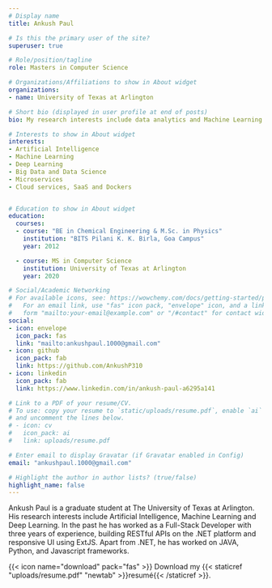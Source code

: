 ```yaml
---
# Display name
title: Ankush Paul

# Is this the primary user of the site?
superuser: true

# Role/position/tagline
role: Masters in Computer Science

# Organizations/Affiliations to show in About widget
organizations:
- name: University of Texas at Arlington

# Short bio (displayed in user profile at end of posts)
bio: My research interests include data analytics and Machine Learning.

# Interests to show in About widget
interests:
- Artificial Intelligence
- Machine Learning
- Deep Learning
- Big Data and Data Science
- Microservices
- Cloud services, SaaS and Dockers


# Education to show in About widget
education:
  courses:
  - course: "BE in Chemical Engineering & M.Sc. in Physics"
    institution: "BITS Pilani K. K. Birla, Goa Campus"
    year: 2012

  - course: MS in Computer Science
    institution: University of Texas at Arlington
    year: 2020

# Social/Academic Networking
# For available icons, see: https://wowchemy.com/docs/getting-started/page-builder/#icons
#   For an email link, use "fas" icon pack, "envelope" icon, and a link in the
#   form "mailto:your-email@example.com" or "/#contact" for contact widget.
social:
- icon: envelope
  icon_pack: fas
  link: "mailto:ankushpaul.1000@gmail.com"
- icon: github
  icon_pack: fab
  link: https://github.com/AnkushP310
- icon: linkedin
  icon_pack: fab
  link: https://www.linkedin.com/in/ankush-paul-a6295a141

# Link to a PDF of your resume/CV.
# To use: copy your resume to `static/uploads/resume.pdf`, enable `ai` icons in `params.toml`, 
# and uncomment the lines below.
# - icon: cv
#   icon_pack: ai
#   link: uploads/resume.pdf

# Enter email to display Gravatar (if Gravatar enabled in Config)
email: "ankushpaul.1000@gmail.com"

# Highlight the author in author lists? (true/false)
highlight_name: false
---
```


Ankush Paul is a graduate student at The University of Texas at Arlington. His research interests include Artificial Intelligence, Machine Learning and Deep Learning. In the past he has worked as a Full-Stack Developer with three years of experience, building RESTful APIs on the .NET platform and responsive UI using ExtJS. Apart from .NET, he has worked on JAVA, Python, and Javascript frameworks.

{{< icon name="download" pack="fas" >}} Download my {{< staticref "uploads/resume.pdf" "newtab" >}}resumé{{< /staticref >}}.

